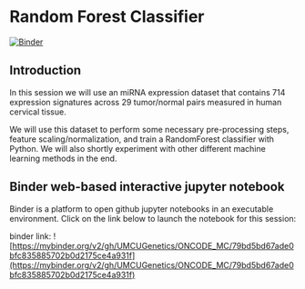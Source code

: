 # Random Forest Classifier

[![Binder](https://mybinder.org/badge_logo.svg)](https://mybinder.org/v2/gh/UMCUGenetics/ONCODE_MC/79bd5bd67ade0bfc835885702b0d2175ce4a931f)

## Introduction
In this session we will use an miRNA expression dataset that contains 714 expression signatures across 29 tumor/normal pairs measured in human cervical tissue. 

We will use this dataset to perform some necessary pre-processing steps, feature scaling/normalization, and train a RandomForest classifier with Python. We will also shortly experiment with other different machine learning methods in the end.


## Binder web-based interactive jupyter notebook
Binder is a platform to open github jupyter notebooks in an executable environment. Click on the link below to launch the notebook for this session:
 
binder link: ![https://mybinder.org/v2/gh/UMCUGenetics/ONCODE_MC/79bd5bd67ade0bfc835885702b0d2175ce4a931f](https://mybinder.org/v2/gh/UMCUGenetics/ONCODE_MC/79bd5bd67ade0bfc835885702b0d2175ce4a931f)
